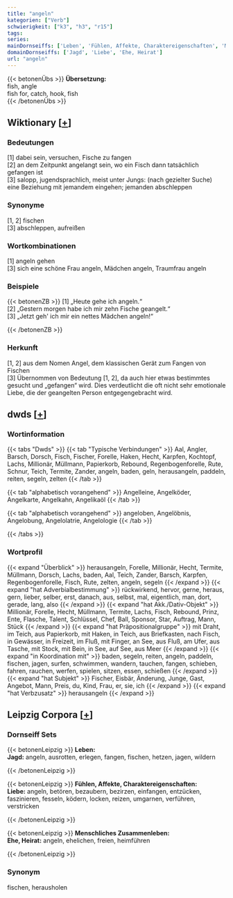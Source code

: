 ```yaml
---
title: "angeln"
kategorien: ["Verb"]
schwierigkeit: ["k3", "h3", "r15"]
tags:
series:
mainDornseiffs: ['Leben', 'Fühlen, Affekte, Charaktereigenschaften', 'Menschliches Zusammenleben']
domainDornseiffs: ['Jagd', 'Liebe', 'Ehe, Heirat']
url: "angeln"
---
```


{{< betonenÜbs >}}
**Übersetzung:**  
fish, angle  
fish for, catch, hook, fish  
{{< /betonenÜbs >}}

## Wiktionary [[+](https://de.wiktionary.org/wiki/angeln)]

### Bedeutungen
[1] dabei sein, versuchen, Fische zu fangen  
[2] an dem Zeitpunkt angelangt sein, wo ein Fisch dann tatsächlich gefangen ist  
[3] salopp, jugendsprachlich, meist unter Jungs: (nach gezielter Suche) eine Beziehung mit jemandem eingehen; jemanden abschleppen  

### Synonyme
[1, 2] fischen  
[3] abschleppen, aufreißen  

### Wortkombinationen
[1] angeln gehen  
[3] sich eine schöne Frau angeln, Mädchen angeln, Traumfrau angeln  

### Beispiele
{{< betonenZB >}}
[1] „Heute gehe ich angeln.“  
[2] „Gestern morgen habe ich mir zehn Fische geangelt.“  
[3] „Jetzt geh' ich mir ein nettes Mädchen angeln!“  

{{< /betonenZB >}}
### Herkunft
[1, 2] aus dem Nomen Angel, dem klassischen Gerät zum Fangen von Fischen  
[3] Übernommen von Bedeutung [1, 2], da auch hier etwas bestimmtes gesucht und „gefangen“ wird. Dies verdeutlicht die oft nicht sehr emotionale Liebe, die der geangelten Person entgegengebracht wird.  



## dwds [[+](https://www.dwds.de/wb/angeln)]

### Wortinformation
{{< tabs "Dwds" >}}
{{< tab "Typische Verbindungen" >}}
Aal, Angler, Barsch, Dorsch, Fisch, Fischer, Forelle, Haken, Hecht, Karpfen, Kochtopf, Lachs, Millionär, Müllmann, Papierkorb, Rebound, Regenbogenforelle, Rute, Schnur, Teich, Termite, Zander, angeln, baden, geln, herausangeln, paddeln, reiten, segeln, zelten
{{< /tab >}}

{{< tab "alphabetisch vorangehend" >}}
Angelleine, Angelköder, Angelkarte, Angelkahn, Angelikaöl
{{< /tab >}}

{{< tab "alphabetisch vorangehend" >}}
angeloben, Angelöbnis, Angelobung, Angelolatrie, Angelologie
{{< /tab >}}

{{< /tabs >}}

### Wortprofil
{{< expand "Überblick" >}} herausangeln, Forelle, Millionär, Hecht, Termite, Müllmann, Dorsch, Lachs, baden, Aal, Teich, Zander, Barsch, Karpfen, Regenbogenforelle, Fisch, Rute, zelten, angeln, segeln {{< /expand >}}
{{< expand "hat Adverbialbestimmung" >}} rückwirkend, hervor, gerne, heraus, gern, lieber, selber, erst, danach, aus, selbst, mal, eigentlich, man, dort, gerade, lang, also {{< /expand >}}
{{< expand "hat Akk./Dativ-Objekt" >}} Millionär, Forelle, Hecht, Müllmann, Termite, Lachs, Fisch, Rebound, Prinz, Ente, Flasche, Talent, Schlüssel, Chef, Ball, Sponsor, Star, Auftrag, Mann, Stück {{< /expand >}}
{{< expand "hat Präpositionalgruppe" >}} mit Draht, im Teich, aus Papierkorb, mit Haken, in Teich, aus Briefkasten, nach Fisch, in Gewässer, in Freizeit, im Fluß, mit Finger, an See, aus Fluß, am Ufer, aus Tasche, mit Stock, mit Bein, in See, auf See, aus Meer {{< /expand >}}
{{< expand "in Koordination mit" >}} baden, segeln, reiten, angeln, paddeln, fischen, jagen, surfen, schwimmen, wandern, tauchen, fangen, schieben, fahren, rauchen, werfen, spielen, sitzen, essen, schießen {{< /expand >}}
{{< expand "hat Subjekt" >}} Fischer, Eisbär, Änderung, Junge, Gast, Angebot, Mann, Preis, du, Kind, Frau, er, sie, ich {{< /expand >}}
{{< expand "hat Verbzusatz" >}} herausangeln {{< /expand >}}

## Leipzig Corpora [[+](https://corpora.uni-leipzig.de/en/res?word=angeln&corpusId=deu_newscrawl-public_2018)]

### Dornseiff Sets
{{< betonenLeipzig >}}
**Leben:**  
**Jagd:** angeln, ausrotten, erlegen, fangen, fischen, hetzen, jagen, wildern  

{{< /betonenLeipzig >}}


{{< betonenLeipzig >}}
**Fühlen, Affekte, Charaktereigenschaften:**  
**Liebe:** angeln, betören, bezaubern, bezirzen, einfangen, entzücken, faszinieren, fesseln, ködern, locken, reizen, umgarnen, verführen, verstricken  

{{< /betonenLeipzig >}}


{{< betonenLeipzig >}}
**Menschliches Zusammenleben:**  
**Ehe, Heirat:** angeln, ehelichen, freien, heimführen  

{{< /betonenLeipzig >}}

### Synonym
fischen, herausholen

